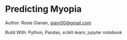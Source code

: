 # Predicting Myopia
Author: Rosie Gianan, gianr00@gmail.com

Build With: Python, Pandas, scikit-learn, jupyter notebook
